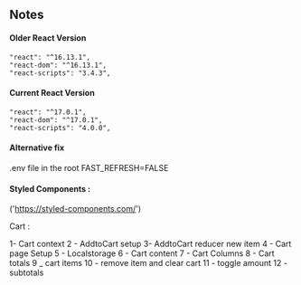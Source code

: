 ## Notes

#### Older React Version

```
"react": "^16.13.1",
"react-dom": "^16.13.1",
"react-scripts": "3.4.3",
```

#### Current React Version

```
"react": "^17.0.1",
"react-dom": "^17.0.1",
"react-scripts": "4.0.0",
```

#### Alternative fix

.env file in the root
FAST_REFRESH=FALSE


#### Styled Components : 
('https://styled-components.com/')

Cart : 

1- Cart context
2 - AddtoCart setup
3- AddtoCart reducer new item
4 - Cart page Setup
5 - Localstorage
6 - Cart content
7 - Cart Columns
8 - Cart totals
9 _ cart items
10 - remove item and clear cart
11 - toggle amount
12 - subtotals